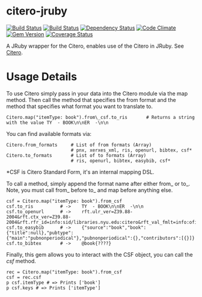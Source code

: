 citero-jruby
======================
[![Build Status](http://jenkins1.bobst.nyu.edu/buildStatus/icon?job=citero-jruby)](http://jenkins1.bobst.nyu.edu/view/Citero/job/citero-jruby/)
[![Build Status](https://secure.travis-ci.org/NYULibraries/citero-jruby.png?branch=master)](http://travis-ci.org/NYULibraries/citero-jruby)
[![Dependency Status](https://gemnasium.com/NYULibraries/citero-jruby.png)](https://gemnasium.com/NYULibraries/citero-jruby)
[![Code Climate](https://codeclimate.com/github/NYULibraries/citero-jruby.png)](https://codeclimate.com/github/NYULibraries/citero-jruby)
[![Gem Version](https://badge.fury.io/rb/citero-jruby.png)](http://badge.fury.io/rb/citero-jruby)
[![Coverage Status](https://coveralls.io/repos/NYULibraries/citero-jruby/badge.png?branch=master)](https://coveralls.io/r/NYULibraries/citero-jruby)


A JRuby wrapper for the Citero, enables use of the Citero in JRuby. See [Citero](https://github.com/NYULibraries/citero).

Usage Details
==============

To use Citero simply pass in your data into the Citero module via the map method. Then call the method that specifies the from format and
the method that specifies what format you want to translate to.


    Citero.map("itemType: book").from\_csf.to_ris		# Returns a string with the value TY  - BOOK\n\nER  -\n\n


You can find available formats via:

    Citero.from_formats		# List of from formats (Array)
    						# pnx, xerxes_xml, ris, openurl, bibtex, csf*
    Citero.to_formats		# List of to formats (Array)
    						# ris, openurl, bibtex, easybib, csf*
*CSF is Citero Standard Form, it's an internal mapping DSL. 

To call a method, simply append the format name after either from\_ or to\_. 
Note, you must call from\_ before to\_ and map before anything else.

    csf = Citero.map("itemType: book").from_csf
    csf.to_ris			# ->	TY  - BOOK\n\nER  -\n\n
    csf.to_openurl		# ->	rft.ulr_ver=Z39.88-2004&rft.ctx_ver=Z39.88-2004&rft.rfr_id=info:sid/libraries.nyu.edu:citero&rft_val_fmlt=info:ofi/fmt:kev:mtx:book&rft.genre=book
    csf.to_easybib		# ->	{"source":"book","book":{"title":null},"pubtype":{"main":"pubnonperiodical"},"pubnonperiodical":{},"contributors":[{}]}
    csf.to_bibtex		# ->	@book{????}

Finally, this gem allows you to interact with the CSF object, you can call the _csf_ method.

    rec = Citero.map("itemType: book").from_csf
    csf = rec.csf
    p csf.itemType # => Prints ['book']
    p csf.keys # => Prints ['itemType']
